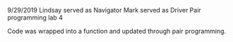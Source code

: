 9/29/2019
Lindsay served as Navigator
Mark served as Driver
Pair programming lab 4

Code was wrapped into a function and updated through pair programming.

